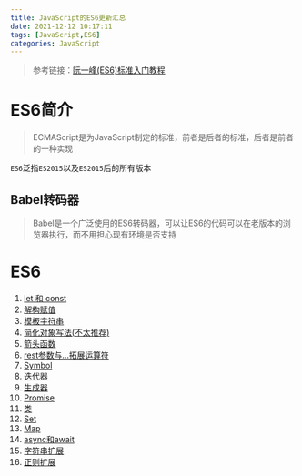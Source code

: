 ```yaml
---
title: JavaScript的ES6更新汇总
date: 2021-12-12 10:17:11
tags: [JavaScript,ES6]
categories: JavaScript
---
```


> 参考链接：[阮一峰(ES6)标准入门教程](https://www.bookstack.cn/read/es6-3rd/spilt.5.docs-intro.md)

# ES6简介

> ECMAScript是为JavaScript制定的标准，前者是后者的标准，后者是前者的一种实现

`ES6`泛指`ES2015`以及`ES2015`后的所有版本

## Babel转码器

> Babel是一个广泛使用的ES6转码器，可以让ES6的代码可以在老版本的浏览器执行，而不用担心现有环境是否支持

# ES6

1. [let 和 const](http://112.74.85.250:39/2021/07/31/ES6%E7%9A%84let%E5%92%8Cconst%E5%8F%98%E9%87%8F%E7%B1%BB%E5%9E%8B/)
2. [解构赋值]()
3. [模板字符串](http://112.74.85.250:39/2021/08/02/ES6%E6%A8%A1%E6%9D%BF%E5%AD%97%E7%AC%A6%E4%B8%B2/)
4. [简化对象写法(不太推荐)]()
5. [箭头函数](http://112.74.85.250:39/2021/08/02/ES6%E7%AE%AD%E5%A4%B4%E5%87%BD%E6%95%B0/)
6. [rest参数与...拓展运算符]()
7. [Symbol]()
8. [迭代器](http://112.74.85.250:39/2021/08/04/ES6%E8%BF%AD%E4%BB%A3%E5%99%A8/)
9. [生成器]()
10. [Promise](http://112.74.85.250:39/2021/08/04/ES6%E7%9A%84Promise%E5%9B%9E%E8%B0%83/)
11. [类]()
12. [Set]()
13. [Map]()
14. [async和await](http://112.74.85.250:39/2021/08/05/async%E5%92%8Cawait-%E8%A7%A3%E5%86%B3%E5%BC%82%E6%AD%A5%E7%BC%96%E7%A8%8B/)
14. [字符串扩展]()
14. [正则扩展]()

